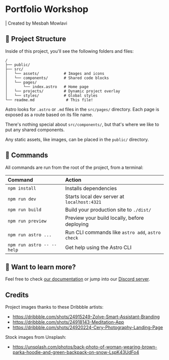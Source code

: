 # Portfolio Workshop
| Created by Mesbah Mowlavi


## 🚀 Project Structure

Inside of this project, you'll see the following folders and files:

```text
/
├── public/
├── src/
│   └── assets/           # Images and icons
│   └── components/       # Shared code blocks
│   └── pages/
│       └── index.astro   # Home page
│   └── projects/         # Dynamic project overlay
│   └── styles/           # Global styles
└── readme.md              # This file!
```

Astro looks for `.astro` or `.md` files in the `src/pages/` directory. Each page is exposed as a route based on its file name.

There's nothing special about `src/components/`, but that's where we like to put any shared components.

Any static assets, like images, can be placed in the `public/` directory.

## 🧞 Commands

All commands are run from the root of the project, from a terminal:

| Command                   | Action                                           |
| :------------------------ | :----------------------------------------------- |
| `npm install`             | Installs dependencies                            |
| `npm run dev`             | Starts local dev server at `localhost:4321`      |
| `npm run build`           | Build your production site to `./dist/`          |
| `npm run preview`         | Preview your build locally, before deploying     |
| `npm run astro ...`       | Run CLI commands like `astro add`, `astro check` |
| `npm run astro -- --help` | Get help using the Astro CLI                     |

## 👀 Want to learn more?

Feel free to check [our documentation](https://docs.astro.build) or jump into our [Discord server](https://astro.build/chat).

## Credits
Project images thanks to these Dribbble artists:
- https://dribbble.com/shots/24915249-Zolve-Smart-Assistant-Branding
- https://dribbble.com/shots/24918143-Meditation-App
- https://dribbble.com/shots/24920224-Cery-Photography-Landing-Page

Stock images from Unsplash:
- https://unsplash.com/photos/back-photo-of-woman-wearing-brown-parka-hoodie-and-green-backpack-on-snow-LspK43UdFo4

